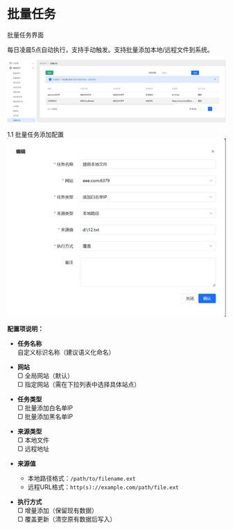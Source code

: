 # 批量任务

批量任务界面

每日凌晨5点自动执行，支持手动触发。支持批量添加本地/远程文件到系统。

![批量任务界面截图](/images/batchtask_1.png)

1.1 批量任务添加配置
![批量任务添加界面](/images/batchtask_2.png)

**配置项说明：**

- **任务名称**  
  自定义标识名称（建议语义化命名）

- **网站**  
  ▢ 全局网站（默认）  
  ▢ 指定网站（需在下拉列表中选择具体站点）

- **任务类型**  
  ▢ 批量添加白名单IP  
  ▢ 批量添加黑名单IP

- **来源类型**  
  ▢ 本地文件  
  ▢ 远程地址

- **来源值**  
  - 本地路径格式：`/path/to/filename.ext`  
  - 远程URL格式：`http(s)://example.com/path/file.ext`

- **执行方式**  
  ▢ 增量添加（保留现有数据）  
  ▢ 覆盖更新（清空原有数据后写入）
 